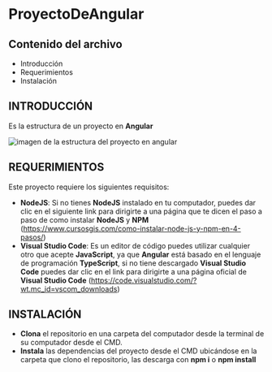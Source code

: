# ProyectoDeAngular


## Contenido del archivo
   
* Introducción
* Requerimientos
* Instalación


## INTRODUCCIÓN

Es la estructura de un proyecto en **Angular**

![imagen de la estructura del proyecto en angular](https://user-images.githubusercontent.com/66139020/200203946-e16ce053-56f6-4a2d-838a-1b68289dfc98.png)



## REQUERIMIENTOS

Este proyecto requiere los siguientes requisitos:

* **NodeJS**: Si no tienes **NodeJS** instalado en tu computador, puedes dar clic en el siguiente link para dirigirte a una página que te dicen el paso a paso de como instalar **NodeJS** y **NPM** (https://www.cursosgis.com/como-instalar-node-js-y-npm-en-4-pasos/)
* **Visual Studio Code**: Es un editor de código puedes utilizar cualquier otro que acepte **JavaScript**, ya que **Angular** está basado en el lenguaje de programación **TypeScript**, si no tiene descargado **Visual Studio Code** puedes dar clic en el link para dirigirte a una página oficial de **Visual Studio Code** (https://code.visualstudio.com/?wt.mc_id=vscom_downloads) 




## INSTALACIÓN

* **Clona** el repositorio en una carpeta del computador desde la terminal de su computador desde el CMD.
* **Instala** las dependencias del proyecto desde el CMD ubicándose en la carpeta que clono el repositorio, las descarga con **npm i** o **npm install**


